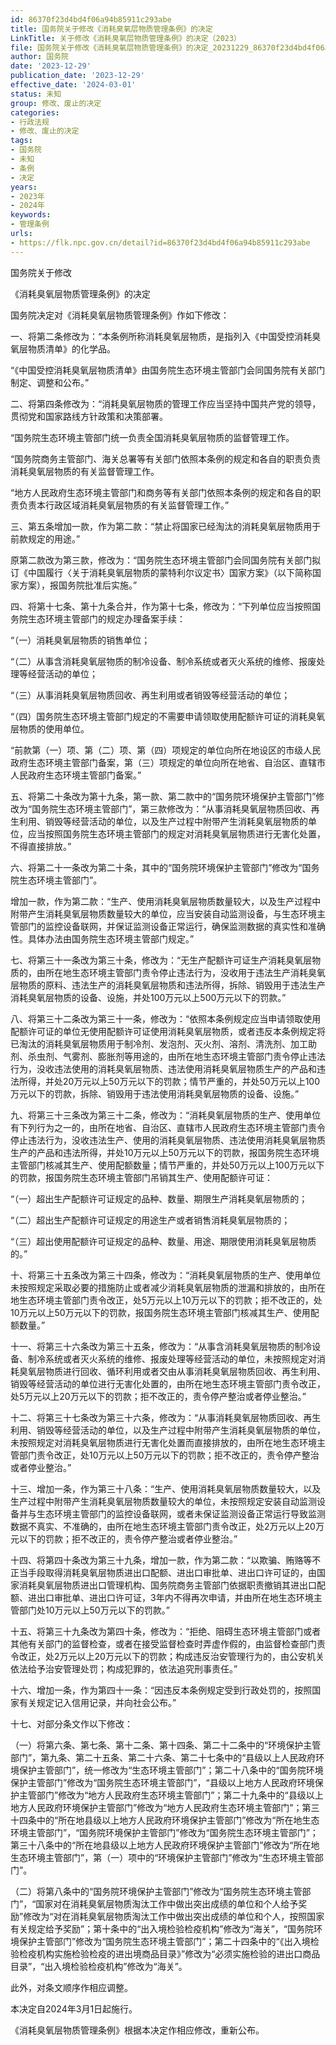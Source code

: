 ```yaml
---
id: 86370f23d4bd4f06a94b85911c293abe
title: 国务院关于修改《消耗臭氧层物质管理条例》的决定
LinkTitle: 关于修改《消耗臭氧层物质管理条例》的决定（2023）
file: 国务院关于修改《消耗臭氧层物质管理条例》的决定_20231229_86370f23d4bd4f06a94b85911c293abe.docx
author: 国务院
date: '2023-12-29'
publication_date: '2023-12-29'
effective_date: '2024-03-01'
status: 未知
group: 修改、废止的决定
categories:
- 行政法规
- 修改、废止的决定
tags:
- 国务院
- 未知
- 条例
- 决定
years:
- 2023年
- 2024年
keywords:
- 管理条例
urls:
- https://flk.npc.gov.cn/detail?id=86370f23d4bd4f06a94b85911c293abe
---
```


国务院关于修改

《消耗臭氧层物质管理条例》的决定

国务院决定对《消耗臭氧层物质管理条例》作如下修改：

一、将第二条修改为：“本条例所称消耗臭氧层物质，是指列入《中国受控消耗臭氧层物质清单》的化学品。

“《中国受控消耗臭氧层物质清单》由国务院生态环境主管部门会同国务院有关部门制定、调整和公布。”

二、将第四条修改为：“消耗臭氧层物质的管理工作应当坚持中国共产党的领导，贯彻党和国家路线方针政策和决策部署。

“国务院生态环境主管部门统一负责全国消耗臭氧层物质的监督管理工作。

“国务院商务主管部门、海关总署等有关部门依照本条例的规定和各自的职责负责消耗臭氧层物质的有关监督管理工作。

“地方人民政府生态环境主管部门和商务等有关部门依照本条例的规定和各自的职责负责本行政区域消耗臭氧层物质的有关监督管理工作。”

三、第五条增加一款，作为第二款：“禁止将国家已经淘汰的消耗臭氧层物质用于前款规定的用途。”

原第二款改为第三款，修改为：“国务院生态环境主管部门会同国务院有关部门拟订《中国履行〈关于消耗臭氧层物质的蒙特利尔议定书〉国家方案》（以下简称国家方案），报国务院批准后实施。”

四、将第十七条、第十九条合并，作为第十七条，修改为：“下列单位应当按照国务院生态环境主管部门的规定办理备案手续：

“（一）消耗臭氧层物质的销售单位；

“（二）从事含消耗臭氧层物质的制冷设备、制冷系统或者灭火系统的维修、报废处理等经营活动的单位；

“（三）从事消耗臭氧层物质回收、再生利用或者销毁等经营活动的单位；

“（四）国务院生态环境主管部门规定的不需要申请领取使用配额许可证的消耗臭氧层物质的使用单位。

“前款第（一）项、第（二）项、第（四）项规定的单位向所在地设区的市级人民政府生态环境主管部门备案，第（三）项规定的单位向所在地省、自治区、直辖市人民政府生态环境主管部门备案。”

五、将第二十条改为第十九条，第一款、第二款中的“国务院环境保护主管部门”修改为“国务院生态环境主管部门”，第三款修改为：“从事消耗臭氧层物质回收、再生利用、销毁等经营活动的单位，以及生产过程中附带产生消耗臭氧层物质的单位，应当按照国务院生态环境主管部门的规定对消耗臭氧层物质进行无害化处置，不得直接排放。”

六、将第二十一条改为第二十条，其中的“国务院环境保护主管部门”修改为“国务院生态环境主管部门”。

增加一款，作为第二款：“生产、使用消耗臭氧层物质数量较大，以及生产过程中附带产生消耗臭氧层物质数量较大的单位，应当安装自动监测设备，与生态环境主管部门的监控设备联网，并保证监测设备正常运行，确保监测数据的真实性和准确性。具体办法由国务院生态环境主管部门规定。”

七、将第三十一条改为第三十条，修改为：“无生产配额许可证生产消耗臭氧层物质的，由所在地生态环境主管部门责令停止违法行为，没收用于违法生产消耗臭氧层物质的原料、违法生产的消耗臭氧层物质和违法所得，拆除、销毁用于违法生产消耗臭氧层物质的设备、设施，并处100万元以上500万元以下的罚款。”

八、将第三十二条改为第三十一条，修改为：“依照本条例规定应当申请领取使用配额许可证的单位无使用配额许可证使用消耗臭氧层物质，或者违反本条例规定将已淘汰的消耗臭氧层物质用于制冷剂、发泡剂、灭火剂、溶剂、清洗剂、加工助剂、杀虫剂、气雾剂、膨胀剂等用途的，由所在地生态环境主管部门责令停止违法行为，没收违法使用的消耗臭氧层物质、违法使用消耗臭氧层物质生产的产品和违法所得，并处20万元以上50万元以下的罚款；情节严重的，并处50万元以上100万元以下的罚款，拆除、销毁用于违法使用消耗臭氧层物质的设备、设施。”

九、将第三十三条改为第三十二条，修改为：“消耗臭氧层物质的生产、使用单位有下列行为之一的，由所在地省、自治区、直辖市人民政府生态环境主管部门责令停止违法行为，没收违法生产、使用的消耗臭氧层物质、违法使用消耗臭氧层物质生产的产品和违法所得，并处10万元以上50万元以下的罚款，报国务院生态环境主管部门核减其生产、使用配额数量；情节严重的，并处50万元以上100万元以下的罚款，报国务院生态环境主管部门吊销其生产、使用配额许可证：

“（一）超出生产配额许可证规定的品种、数量、期限生产消耗臭氧层物质的；

“（二）超出生产配额许可证规定的用途生产或者销售消耗臭氧层物质的；

“（三）超出使用配额许可证规定的品种、数量、用途、期限使用消耗臭氧层物质的。”

十、将第三十五条改为第三十四条，修改为：“消耗臭氧层物质的生产、使用单位未按照规定采取必要的措施防止或者减少消耗臭氧层物质的泄漏和排放的，由所在地生态环境主管部门责令改正，处5万元以上10万元以下的罚款；拒不改正的，处10万元以上50万元以下的罚款，报国务院生态环境主管部门核减其生产、使用配额数量。”

十一、将第三十六条改为第三十五条，修改为：“从事含消耗臭氧层物质的制冷设备、制冷系统或者灭火系统的维修、报废处理等经营活动的单位，未按照规定对消耗臭氧层物质进行回收、循环利用或者交由从事消耗臭氧层物质回收、再生利用、销毁等经营活动的单位进行无害化处置的，由所在地生态环境主管部门责令改正，处5万元以上20万元以下的罚款；拒不改正的，责令停产整治或者停业整治。”

十二、将第三十七条改为第三十六条，修改为：“从事消耗臭氧层物质回收、再生利用、销毁等经营活动的单位，以及生产过程中附带产生消耗臭氧层物质的单位，未按照规定对消耗臭氧层物质进行无害化处置而直接排放的，由所在地生态环境主管部门责令改正，处10万元以上50万元以下的罚款；拒不改正的，责令停产整治或者停业整治。”

十三、增加一条，作为第三十八条：“生产、使用消耗臭氧层物质数量较大，以及生产过程中附带产生消耗臭氧层物质数量较大的单位，未按照规定安装自动监测设备并与生态环境主管部门的监控设备联网，或者未保证监测设备正常运行导致监测数据不真实、不准确的，由所在地生态环境主管部门责令改正，处2万元以上20万元以下的罚款；拒不改正的，责令停产整治或者停业整治。”

十四、将第四十条改为第三十九条，增加一款，作为第二款：“以欺骗、贿赂等不正当手段取得消耗臭氧层物质进出口配额、进出口审批单、进出口许可证的，由国家消耗臭氧层物质进出口管理机构、国务院商务主管部门依据职责撤销其进出口配额、进出口审批单、进出口许可证，3年内不得再次申请，并由所在地生态环境主管部门处10万元以上50万元以下的罚款。”

十五、将第三十九条改为第四十条，修改为：“拒绝、阻碍生态环境主管部门或者其他有关部门的监督检查，或者在接受监督检查时弄虚作假的，由监督检查部门责令改正，处2万元以上20万元以下的罚款；构成违反治安管理行为的，由公安机关依法给予治安管理处罚；构成犯罪的，依法追究刑事责任。”

十六、增加一条，作为第四十一条：“因违反本条例规定受到行政处罚的，按照国家有关规定记入信用记录，并向社会公布。”

十七、对部分条文作以下修改：

（一）将第六条、第七条、第十二条、第十四条、第二十二条中的“环境保护主管部门”，第九条、第二十五条、第二十六条、第二十七条中的“县级以上人民政府环境保护主管部门”，统一修改为“生态环境主管部门”；第二十八条中的“国务院环境保护主管部门”修改为“国务院生态环境主管部门”，“县级以上地方人民政府环境保护主管部门”修改为“地方人民政府生态环境主管部门”；第二十九条中的“县级以上地方人民政府环境保护主管部门”修改为“地方人民政府生态环境主管部门”；第三十四条中的“所在地县级以上地方人民政府环境保护主管部门”修改为“所在地生态环境主管部门”，“国务院环境保护主管部门”修改为“国务院生态环境主管部门”；第三十八条中的“所在地县级以上地方人民政府环境保护主管部门”修改为“所在地生态环境主管部门”，第（一）项中的“环境保护主管部门”修改为“生态环境主管部门”。

（二）将第八条中的“国务院环境保护主管部门”修改为“国务院生态环境主管部门”，“国家对在消耗臭氧层物质淘汰工作中做出突出成绩的单位和个人给予奖励”修改为“对在消耗臭氧层物质淘汰工作中做出突出成绩的单位和个人，按照国家有关规定给予奖励”；第十条中的“出入境检验检疫机构”修改为“海关”，“国务院环境保护主管部门”修改为“国务院生态环境主管部门”；第二十四条中的“《出入境检验检疫机构实施检验检疫的进出境商品目录》”修改为“必须实施检验的进出口商品目录”，“出入境检验检疫机构”修改为“海关”。

此外，对条文顺序作相应调整。

本决定自2024年3月1日起施行。

《消耗臭氧层物质管理条例》根据本决定作相应修改，重新公布。
